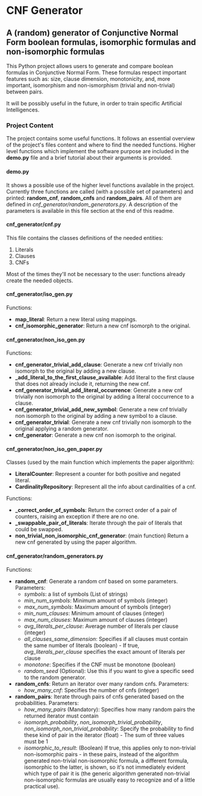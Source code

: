 # CNF Generator

## A (random) generator of Conjunctive Normal Form boolean formulas, isomorphic formulas and non-isomorphic formulas

This Python project allows users to generate and compare boolean formulas in Conjunctive Normal Form. These formulas respect important features such as: size, clause dimension, monotonicity, and, more important, isomorphism and non-ismorphism (trivial and non-trivial) between pairs.

It will be possibly useful in the future, in order to train specific Artificial Intelligences.

### Project Content
The project contains some useful functions. It follows an essential overview of the project's files content and where to find the needed functions. Higher level functions which implement the software purpose are included in the __demo.py__ file and a brief tutorial about their arguments is provided.

#### demo.py
It shows a possible use of the higher level functions available in the project.
Currently three functions are called (with a possible set of parameters) and printed: __random\_cnf__, __random\_cnfs__ and __random\_pairs__. All of them are defined in _cnf\_generator/random_generators.py_. A description of the parameters is available in this file section at the end of this readme.

#### cnf_generator/cnf.py
This file contains the classes definitions of the needed entities:
1. Literals
2. Clauses
3. CNFs

Most of the times they'll not be necessary to the user: functions already create the needed objects.

#### cnf_generator/iso_gen.py
Functions:
* __map_literal__: Return a new literal using mappings.
* __cnf_isomorphic_generator__: Return a new cnf isomorph to the original.

#### cnf_generator/non_iso_gen.py
Functions:
* __cnf_generator_trivial_add_clause__: Generate a new cnf trivially non isomorph to the original by adding a new clause.
* __\_add_literal_to_the_first_clause_available__: Add literal to the first clause that does not already include it, returning the new cnf.
* __cnf_generator_trivial_add_literal_occurrence__: Generate a new cnf trivially non isomorph to the original by adding a literal coccurrence to a clause.
* __cnf_generator_trivial_add_new_symbol__: Generate a new cnf trivially non isomorph to the original by adding a new symbol to a clause.
* __cnf_generator_trivial__: Generate a new cnf trivially non isomorph to the original applying a random generator.
* __cnf_generator__: Generate a new cnf non isomorph to the original.

#### cnf_generator/non_iso_gen_paper.py
Classes (used by the main function which implements the paper algorithm):
* __LiteralCounter__: Represent a counter for both positive and negated literal.
* __CardinalityRepository__: Represent all the info about cardinalities of a cnf.

Functions:
* __\_correct_order_of_symbols__: Return the correct order of a pair of counters, raising an exception if there are no one.
* __\_swappable_pair_of_literals__: Iterate through the pair of literals that could be swapped.
* __non_trivial_non_isomorphic_cnf_generator__: (main function) Return a new cnf generated by using the paper algorithm.

#### cnf_generator/random_generators.py
Functions:
* __random_cnf__: Generate a random cnf based on some parameters.  Parameters:
    * _symbols_: a list of symbols (List of strings)
    * _min\_num\_symbols_: Minimum amount of symbols (integer)
    * _max\_num\_symbols_: Maximum amount of symbols (integer)
    * _min\_num\_clauses_: Minimum amount of clauses (integer)
    * _max\_num\_clauses_: Maximum amount of clauses (integer)
    * _avg\_literals\_per\_clause_: Average number of literals per clause (integer)
    * _all\_clauses\_same\_dimension_: Specifies if all clauses must contain the same number of literals (boolean) - If true, _avg\_literals\_per\_clause_ specifies the exact amount of literals per clause
    * _monotone_: Specifies if the CNF must be monotone (boolean)
    * _random\_seed_ (Optional): Use this if you want to give a specific seed to the random generator.
* __random\_cnfs__: Return an iterator over many random cnfs.  Parameters:
    * _how\_many\_cnf_: Specifies the number of cnfs (integer)
*  __random\_pairs__: Iterate through pairs of cnfs generated based on the probabilities.  Parameters:
    * _how\_many\_pairs_ (Mandatory): Specifies how many random pairs the returned iterator must contain
    * _isomorph\_probability_, _non\_isomorph\_trivial\_probability_, _non\_isomorph\_non\_trivial\_probability_: Specify the probability to find these kind of pair in the iterator (float) - The sum of three values must be 1
    * _isomorphic\_to\_result_: (Boolean) If true, this applies only to non-trivial non-isomorphic pairs - in these pairs, instead of the algorithm generated non-trivial non-isomorphic formula, a  different formula, isomorphic to the latter, is shown, so it's not immediately evident which type of pair it is (the generic algorithm generated non-trivial non-isomorphic formulas are usually easy to recognize and of a little practical use).
